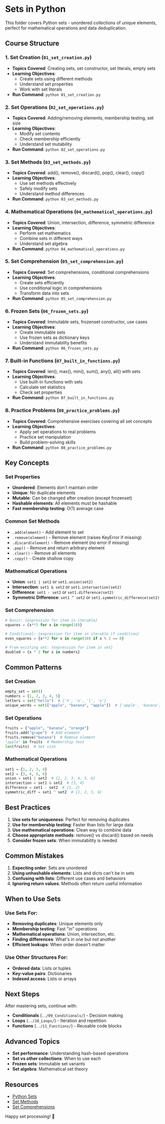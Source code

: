 # Sets in Python

This folder covers Python sets - unordered collections of unique elements, perfect for mathematical operations and data deduplication.

## Course Structure

### 1. Set Creation (`01_set_creation.py`)
- **Topics Covered**: Creating sets, set constructor, set literals, empty sets
- **Learning Objectives**: 
  - Create sets using different methods
  - Understand set properties
  - Work with set literals
- **Run Command**: `python 01_set_creation.py`

### 2. Set Operations (`02_set_operations.py`)
- **Topics Covered**: Adding/removing elements, membership testing, set size
- **Learning Objectives**:
  - Modify set contents
  - Check membership efficiently
  - Understand set mutability
- **Run Command**: `python 02_set_operations.py`

### 3. Set Methods (`03_set_methods.py`)
- **Topics Covered**: add(), remove(), discard(), pop(), clear(), copy()
- **Learning Objectives**:
  - Use set methods effectively
  - Safely modify sets
  - Understand method differences
- **Run Command**: `python 03_set_methods.py`

### 4. Mathematical Operations (`04_mathematical_operations.py`)
- **Topics Covered**: Union, intersection, difference, symmetric difference
- **Learning Objectives**:
  - Perform set mathematics
  - Combine sets in different ways
  - Understand set algebra
- **Run Command**: `python 04_mathematical_operations.py`

### 5. Set Comprehension (`05_set_comprehension.py`)
- **Topics Covered**: Set comprehensions, conditional comprehensions
- **Learning Objectives**:
  - Create sets efficiently
  - Use conditional logic in comprehensions
  - Transform data into sets
- **Run Command**: `python 05_set_comprehension.py`

### 6. Frozen Sets (`06_frozen_sets.py`)
- **Topics Covered**: Immutable sets, frozenset constructor, use cases
- **Learning Objectives**:
  - Create immutable sets
  - Use frozen sets as dictionary keys
  - Understand immutability benefits
- **Run Command**: `python 06_frozen_sets.py`

### 7. Built-in Functions (`07_built_in_functions.py`)
- **Topics Covered**: len(), max(), min(), sum(), any(), all() with sets
- **Learning Objectives**:
  - Use built-in functions with sets
  - Calculate set statistics
  - Check set properties
- **Run Command**: `python 07_built_in_functions.py`

### 8. Practice Problems (`08_practice_problems.py`)
- **Topics Covered**: Comprehensive exercises covering all set concepts
- **Learning Objectives**:
  - Apply set operations to real problems
  - Practice set manipulation
  - Build problem-solving skills
- **Run Command**: `python 08_practice_problems.py`

## Key Concepts

### Set Properties
- **Unordered**: Elements don't maintain order
- **Unique**: No duplicate elements
- **Mutable**: Can be changed after creation (except frozenset)
- **Hashable elements**: All elements must be hashable
- **Fast membership testing**: O(1) average case

### Common Set Methods
- `.add(element)` - Add element to set
- `.remove(element)` - Remove element (raises KeyError if missing)
- `.discard(element)` - Remove element (no error if missing)
- `.pop()` - Remove and return arbitrary element
- `.clear()` - Remove all elements
- `.copy()` - Create shallow copy

### Mathematical Operations
- **Union**: `set1 | set2` or `set1.union(set2)`
- **Intersection**: `set1 & set2` or `set1.intersection(set2)`
- **Difference**: `set1 - set2` or `set1.difference(set2)`
- **Symmetric Difference**: `set1 ^ set2` or `set1.symmetric_difference(set2)`

### Set Comprehension
```python
# Basic: {expression for item in iterable}
squares = {x**2 for x in range(10)}

# Conditional: {expression for item in iterable if condition}
even_squares = {x**2 for x in range(10) if x % 2 == 0}

# From existing set: {expression for item in set}
doubled = {x * 2 for x in numbers}
```

## Common Patterns

### Set Creation
```python
empty_set = set()
numbers = {1, 2, 3, 4, 5}
letters = set("hello")  # {'h', 'e', 'l', 'o'}
unique_words = set(["apple", "banana", "apple"])  # {'apple', 'banana'}
```

### Set Operations
```python
fruits = {"apple", "banana", "orange"}
fruits.add("grape")  # Add element
fruits.remove("banana")  # Remove element
"apple" in fruits  # Membership test
len(fruits)  # Set size
```

### Mathematical Operations
```python
set1 = {1, 2, 3, 4}
set2 = {3, 4, 5, 6}
union = set1 | set2  # {1, 2, 3, 4, 5, 6}
intersection = set1 & set2  # {3, 4}
difference = set1 - set2  # {1, 2}
symmetric_diff = set1 ^ set2  # {1, 2, 5, 6}
```

## Best Practices

1. **Use sets for uniqueness**: Perfect for removing duplicates
2. **Use for membership testing**: Faster than lists for large data
3. **Use mathematical operations**: Clean way to combine data
4. **Choose appropriate methods**: remove() vs discard() based on needs
5. **Consider frozen sets**: When immutability is needed

## Common Mistakes

1. **Expecting order**: Sets are unordered
2. **Using unhashable elements**: Lists and dicts can't be in sets
3. **Confusing with lists**: Different use cases and behaviors
4. **Ignoring return values**: Methods often return useful information

## When to Use Sets

### Use Sets For:
- **Removing duplicates**: Unique elements only
- **Membership testing**: Fast "in" operations
- **Mathematical operations**: Union, intersection, etc.
- **Finding differences**: What's in one but not another
- **Efficient lookups**: When order doesn't matter

### Use Other Structures For:
- **Ordered data**: Lists or tuples
- **Key-value pairs**: Dictionaries
- **Indexed access**: Lists or arrays

## Next Steps

After mastering sets, continue with:
- **Conditionals** (`../09_Conditionals/`) - Decision making
- **Loops** (`../10_Loops/`) - Iteration and repetition
- **Functions** (`../11_Functions/`) - Reusable code blocks

## Advanced Topics

- **Set performance**: Understanding hash-based operations
- **Set vs other collections**: When to use each
- **Frozen sets**: Immutable set variants
- **Set algebra**: Mathematical set theory

## Resources

- [Python Sets](https://docs.python.org/3/tutorial/datastructures.html#sets)
- [Set Methods](https://docs.python.org/3/library/stdtypes.html#set)
- [Set Comprehensions](https://docs.python.org/3/tutorial/datastructures.html#sets)

Happy set processing! 🎯 